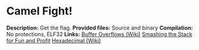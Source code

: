 # Camel Fight!

**Description:** Get the flag. 
**Provided files:** Source and binary
**Compilation:** No protections, ELF32
**Links:**
[Buffer Overflows (Wiki)](http://en.wikipedia.org/wiki/Buffer_overflow)
[Smashing the Stack for Fun and Profit](http://insecure.org/stf/smashstack.html)
[Hexadecimal (Wiki)](http://en.wikipedia.org/wiki/Hexadecimal)

